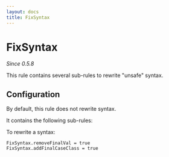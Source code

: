 ```yaml
---
layout: docs
title: FixSyntax
---
```


# FixSyntax

_Since 0.5.8_

This rule contains several sub-rules to rewrite "unsafe" syntax. 

## Configuration

By default, this rule does not rewrite syntax.

It contains the following sub-rules:



To rewrite a syntax:

```
FixSyntax.removeFinalVal = true
FixSyntax.addFinalCaseClass = true
```